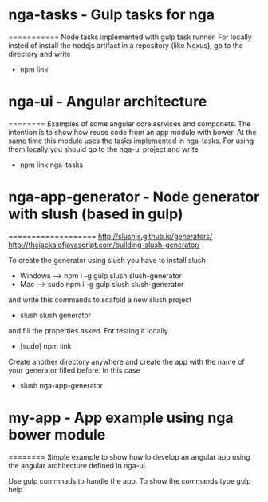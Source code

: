 # nga-tasks - Gulp tasks for nga
===========
Node tasks implemented with gulp task runner. For locally insted of install the nodejs artifact in a repository (like Nexus), go to the directory and write 

- npm link


# nga-ui - Angular architecture
========
Examples of some angular core services and componets. The intention is to show how reuse code from an app module with bower. At the same time this module uses the tasks implemented in nga-tasks. For using them locally you should go to the nga-ui project and write

- npm link nga-tasks


# nga-app-generator - Node generator with slush (based in gulp)
===================
http://slushjs.github.io/generators/
http://thejackalofjavascript.com/building-slush-generator/

To create the generator using slush you have to install slush 

- Windows --> npm i -g gulp slush slush-generator 
- Mac --> sudo npm i -g gulp slush slush-generator

and write this commands to scafold a new slush project

- slush slush generator

and fill the properties asked. For testing it locally

- [sudo] npm link

Create another directory anywhere and create the app with the name of your generator filled before. In this case

- slush nga-app-generator


# my-app - App example using nga bower module
========
Simple example to show how lo develop an angular app using the angular architecture defined in nga-ui.

Use gulp commnads to handle the app. To show the commands type
gulp help
